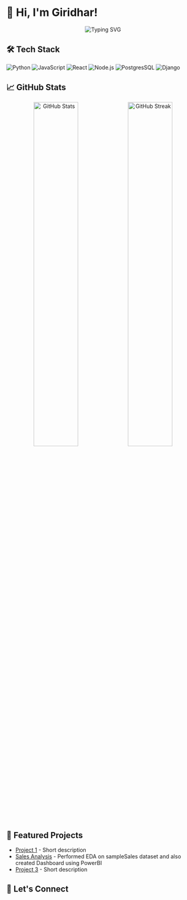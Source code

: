 # 👋 Hi, I'm Giridhar!

<p align="center">
  <img src="https://readme-typing-svg.demolab.com?font=Fira+Code&pause=1000&color=00F72F&width=435&lines=Full+Stack+Developer;Open+Source+Contributor;Tech+Enthusiast;From+India+🇮🇳" alt="Typing SVG" />
</p>

## 🛠️ Tech Stack

![Python](https://img.shields.io/badge/-Python-3776AB?style=flat&logo=python&logoColor=white)
![JavaScript](https://img.shields.io/badge/-JavaScript-F7DF1E?style=flat&logo=javascript&logoColor=black)
![React](https://img.shields.io/badge/-React-61DAFB?style=flat&logo=react&logoColor=black)
![Node.js](https://img.shields.io/badge/-Node.js-339933?style=flat&logo=node.js&logoColor=white)
![PostgresSQL](https://img.shields.io/badge/-postgresSQL-47A248?style=flat&logo=mongodb&logoColor=white)
![Django](https://img.shields.io/badge/-Django-2496ED?style=flat&logo=docker&logoColor=white)

## 📈 GitHub Stats

<p align="center">
  <img src="https://github-readme-stats.vercel.app/api?username=clowno7&show_icons=true&theme=dark" alt="GitHub Stats" width="48%"/>
  <img src="https://github-readme-streak-stats.herokuapp.com/?user=clowno7&theme=dark" alt="GitHub Streak" width="48%"/>
</p>

## 🚀 Featured Projects

- [Project 1](link) - Short description
- [Sales Analysis](https://github.com/clowno7/Brainwave_Matrix_Intern/tree/main) - Performed EDA on sampleSales dataset and also created Dashboard using PowerBI
- [Project 3](link) - Short description

## 🤝 Let's Connect

<p align="left">
  <a href="https://linkedin.com/in/yourprofile">
    <img src="https://img.shields.io/badge/LinkedIn-0077B
